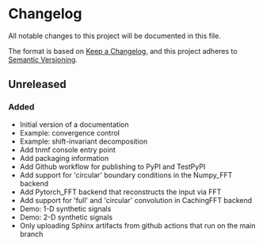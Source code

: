 # Changelog
All notable changes to this project will be documented in this file.

The format is based on [Keep a Changelog](https://keepachangelog.com/en/1.0.0/),
and this project adheres to [Semantic Versioning](https://semver.org/spec/v2.0.0.html).

## Unreleased
### Added
- Initial version of a documentation
- Example: convergence control
- Example: shift-invariant decomposition
- Add tnmf console entry point
- Add packaging information
- Add Github workflow for publishing to PyPI and TestPyPI
- Add support for 'circular' boundary conditions in the Numpy_FFT backend
- Add Pytorch_FFT backend that reconstructs the input via FFT
- Add support for 'full' and 'circular' convolution in CachingFFT backend
- Demo: 1-D synthetic signals
- Demo: 2-D synthetic signals
- Only uploading Sphinx artifacts from github actions that run on the main branch
